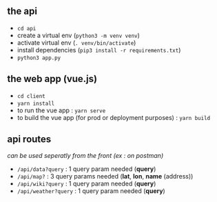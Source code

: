 ## the api
- `cd api`
- create a virtual env (`python3 -m venv venv`)
- activate virtual env (`. venv/bin/activate`)
- install dependencies (`pip3 install -r requirements.txt`)
- `python3 app.py`

## the web app (vue.js)
- `cd client`
- `yarn install`
- to run the vue app : `yarn serve`
- to build the vue app (for prod or deployment purposes) : `yarn build`

## api routes
_can be used seperatly from the front (ex : on postman)_
- `/api/data?query` : 1 query param needed (**query**)
- `/api/map?` : 3 query params needed (**lat**, **lon**, **name** (address))
- `/api/wiki?query` : 1 query param needed (**query**)
- `/api/weather?query` : 1 query param needed (**query**)
